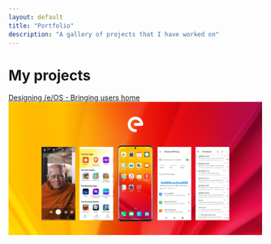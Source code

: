 ```yaml
---
layout: default
title: "Portfolio"
description: "A gallery of projects that I have worked on"
---
```

# My projects

[Designing /e/OS - Bringing users home](eos.md)
<a href="eos.md"><img src="img/eosseocard.webp" alt="preview card image" width="500px" height="auto"></a>